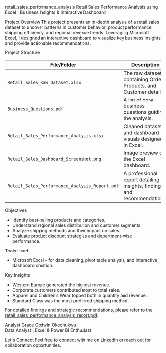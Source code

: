  retail_sales_performance_analysis
Retail Sales Performance Analysis using Excel | Business Insights & Interactive Dashboard


Project Overview
This project presents an in-depth analysis of a retail sales dataset to uncover patterns in customer behavior, product performance, shipping efficiency, and regional revenue trends. Leveraging Microsoft Excel, I designed an interactive dashboard to visualize key business insights and provide actionable recommendations.

 Project Structure

| File/Folder | Description |
|-------------|-------------|
| `Retail_Sales_Raw_Dataset.xlsx` | The raw dataset containing Orders, Products, and Customer details. |
| `Business_Questions.pdf` | A list of core business questions guiding the analysis. |
| `Retail_Sales_Performance_Analysis.xlsx` | Cleaned dataset and dashboard visuals designed in Excel. |
| `Retail_Sales_Dashboard_Screenshot.png` | Image preview of the Excel dashboard. |
| `Retail_Sales_Performance_Analysis_Report.pdf` | A professional report detailing insights, findings, and recommendations. |


 Objectives
- Identify best-selling products and categories.
- Understand regional sales distribution and customer segments.
- Analyze shipping methods and their impact on sales.
- Evaluate product discount strategies and department-wise performance.



 Tools Used
- Microsoft Excel – for data cleaning, pivot table analysis, and interactive dashboard creation.

 Key Insights
- Western Europe generated the highest revenue.
- Corporate customers contributed most to total sales.
- Apparel and Children’s Wear topped both in quantity and revenue.
- Standard Class was the most preferred shipping method.

For detailed findings and strategic recommendations, please refer to the [retail_sales_performance_analysis_report.pdf](./retail_sales_performance_analysis_report.pdf).


 Analyst
Grace Godwin Okechukwu  
Data Analyst | Excel & Power BI Enthusiast

Let's Connect
Feel free to connect with me on [LinkedIn](www.linkedin.com/in/graceokechukwu) or reach out for collaboration opportunities.


